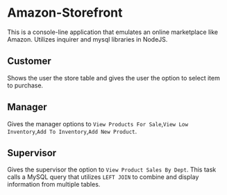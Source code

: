 # Amazon-Storefront

This is a console-line application that emulates an online marketplace like Amazon. Utilizes inquirer and mysql libraries in NodeJS.



## Customer

Shows the user the store table and gives the user the option to select item to purchase. 




## Manager

Gives the manager options to ```View Products For Sale```,```View Low Inventory```,```Add To Inventory```,```Add New Product```. 



## Supervisor

Gives the supervisor the option to ```View Product Sales By Dept```. This task calls a MySQL query that utilizes ```LEFT JOIN``` to combine and display information from multiple tables.